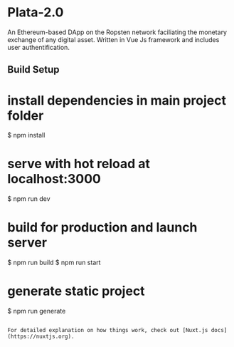 # Plata-2.0

An Ethereum-based DApp on the Ropsten network faciliating the monetary exchange of any digital asset. Written in Vue Js framework and includes user authentification.

## Build Setup

# install dependencies in main project folder
$ npm install

# serve with hot reload at localhost:3000
$ npm run dev

# build for production and launch server
$ npm run build
$ npm run start

# generate static project
$ npm run generate
```

For detailed explanation on how things work, check out [Nuxt.js docs](https://nuxtjs.org).
